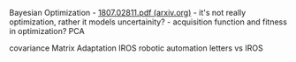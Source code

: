 Bayesian Optimization - [1807.02811.pdf (arxiv.org)](https://arxiv.org/pdf/1807.02811.pdf)
	- it's not really optimization, rather it models uncertainity? 
	- acquisition function and fitness in optimization? 
PCA

covariance Matrix Adaptation 
	IROS robotic automation letters vs IROS
